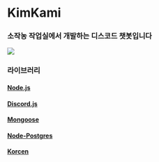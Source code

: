 <h1>KimKami</h1>

<h3> 소작농 작업실에서 개발하는 디스코드 챗봇입니다 </h3>
<a href="https://discord.gg/RGYnR3r5XC" target="_blank">
<img src="https://img.shields.io/badge/Bot_Invite-4374D9?style=for-the-badge&logo=discord&logoColor=white"></a>

<h3> 라이브러리 </h3>
  <h4><a href="https://nodejs.org/" target="_blank">Node.js</h4>
  <h4><a href="https://discord.js.org/#/" target="_blank">Discord.js</h4>
  <h4><a href="https://mongoosejs.com/" target="_blank">Mongoose</h4>
  <h4><a href="https://node-postgres.com/" target="_blank">Node-Postgres</h4>
  <h4><a href="https://github.com/Tanat05/korcen.ts" target="_blank">Korcen</h4>
